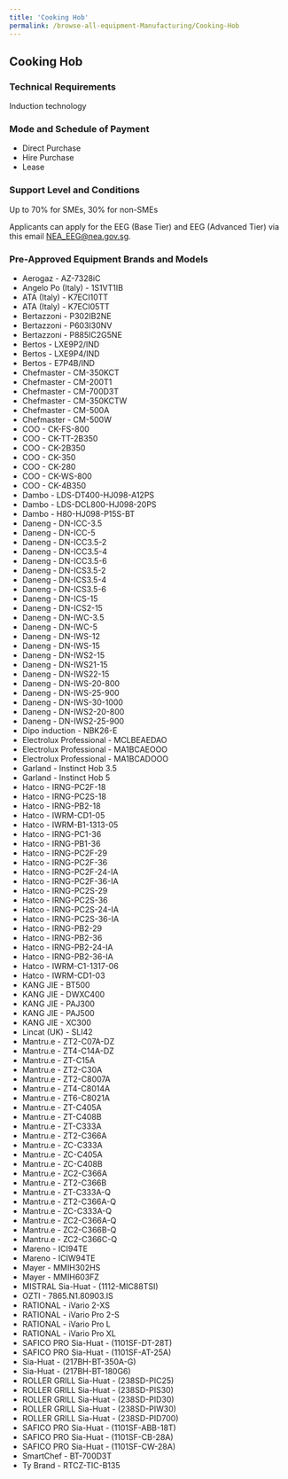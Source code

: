 ```yaml
---
title: 'Cooking Hob'
permalink: /browse-all-equipment-Manufacturing/Cooking-Hob
---
```


## Cooking Hob

### Technical Requirements

Induction technology


### Mode and Schedule of Payment 

- Direct Purchase
- Hire Purchase
- Lease

### Support Level and Conditions

Up to 70% for SMEs, 30% for non-SMEs

Applicants can apply for the EEG (Base Tier) and EEG (Advanced Tier) via this email <a title="" href="mailto:NEA_EEG@nea.gov.sg" target="_blank" rel="noopener">NEA_EEG@nea.gov.sg</a>.

### Pre-Approved Equipment Brands and Models

- Aerogaz - AZ-7328iC
- Angelo Po (Italy) - 1S1VT1IB
- ATA (Italy) - K7ECI10TT
- ATA (Italy) - K7ECI05TT
- Bertazzoni - P302IB2NE
- Bertazzoni - P603I30NV
- Bertazzoni - P885IC2G5NE
- Bertos - LXE9P2/IND
- Bertos - LXE9P4/IND
- Bertos - E7P4B/IND
- Chefmaster - CM-350KCT
- Chefmaster - CM-200T1
- Chefmaster - CM-700D3T
- Chefmaster - CM-350KCTW
- Chefmaster - CM-500A
- Chefmaster - CM-500W
- COO - CK-FS-800
- COO - CK-TT-2B350
- COO - CK-2B350
- COO - CK-350
- COO - CK-280
- COO - CK-WS-800
- COO - CK-4B350
- Dambo - LDS-DT400-HJ098-A12PS
- Dambo - LDS-DCL800-HJ098-20PS
- Dambo - H80-HJ098-P15S-BT
- Daneng - DN-ICC-3.5
- Daneng - DN-ICC-5
- Daneng - DN-ICC3.5-2
- Daneng - DN-ICC3.5-4
- Daneng - DN-ICC3.5-6
- Daneng - DN-ICS3.5-2
- Daneng - DN-ICS3.5-4
- Daneng - DN-ICS3.5-6
- Daneng - DN-ICS-15
- Daneng - DN-ICS2-15
- Daneng - DN-IWC-3.5
- Daneng - DN-IWC-5
- Daneng - DN-IWS-12
- Daneng - DN-IWS-15
- Daneng - DN-IWS2-15
- Daneng - DN-IWS21-15
- Daneng - DN-IWS22-15
- Daneng - DN-IWS-20-800
- Daneng - DN-IWS-25-900
- Daneng - DN-IWS-30-1000
- Daneng - DN-IWS2-20-800
- Daneng - DN-IWS2-25-900
- Dipo induction - NBK26-E
- Electrolux Professional - MCLBEAEDAO
- Electrolux Professional - MA1BCAEOOO
- Electrolux Professional - MA1BCADOOO
- Garland - Instinct Hob 3.5
- Garland - Instinct Hob 5
- Hatco - IRNG-PC2F-18
- Hatco - IRNG-PC2S-18
- Hatco - IRNG-PB2-18
- Hatco - IWRM-CD1-05
- Hatco - IWRM-B1-1313-05
- Hatco - IRNG-PC1-36
- Hatco - IRNG-PB1-36
- Hatco - IRNG-PC2F-29
- Hatco - IRNG-PC2F-36
- Hatco - IRNG-PC2F-24-IA
- Hatco - IRNG-PC2F-36-IA
- Hatco - IRNG-PC2S-29
- Hatco - IRNG-PC2S-36
- Hatco - IRNG-PC2S-24-IA
- Hatco - IRNG-PC2S-36-IA
- Hatco - IRNG-PB2-29
- Hatco - IRNG-PB2-36
- Hatco - IRNG-PB2-24-IA
- Hatco - IRNG-PB2-36-IA
- Hatco - IWRM-C1-1317-06
- Hatco - IWRM-CD1-03
- KANG JIE - BT500
- KANG JIE - DWXC400
- KANG JIE - PAJ300
- KANG JIE - PAJ500
- KANG JIE - XC300
- Lincat (UK) - SLI42
- Mantru.e - ZT2-C07A-DZ
- Mantru.e - ZT4-C14A-DZ
- Mantru.e - ZT-C15A
- Mantru.e - ZT2-C30A
- Mantru.e - ZT2-C8007A
- Mantru.e - ZT4-C8014A
- Mantru.e - ZT6-C8021A
- Mantru.e - ZT-C405A
- Mantru.e - ZT-C408B
- Mantru.e - ZT-C333A
- Mantru.e - ZT2-C366A
- Mantru.e - ZC-C333A
- Mantru.e - ZC-C405A
- Mantru.e - ZC-C408B
- Mantru.e - ZC2-C366A
- Mantru.e - ZT2-C366B
- Mantru.e - ZT-C333A-Q
- Mantru.e - ZT2-C366A-Q
- Mantru.e - ZC-C333A-Q
- Mantru.e - ZC2-C366A-Q
- Mantru.e - ZC2-C366B-Q
- Mantru.e - ZC2-C366C-Q
- Mareno - ICI94TE
- Mareno - ICIW94TE
- Mayer - MMIH302HS
- Mayer - MMIH603FZ
- MISTRAL Sia-Huat - (1112-MIC88TSI)
- OZTI - 7865.N1.80903.IS
- RATIONAL - iVario 2-XS
- RATIONAL - iVario Pro 2-S
- RATIONAL - iVario Pro L
- RATIONAL - iVario Pro XL 
- SAFICO PRO Sia-Huat - (1101SF-DT-28T)
- SAFICO PRO Sia-Huat - (1101SF-AT-25A)
- Sia-Huat - (217BH-BT-350A-G)
- Sia-Huat - (217BH-BT-180G6)
- ROLLER GRILL Sia-Huat - (238SD-PIC25)
- ROLLER GRILL Sia-Huat - (238SD-PIS30)
- ROLLER GRILL Sia-Huat - (238SD-PID30)
- ROLLER GRILL Sia-Huat - (238SD-PIW30)
- ROLLER GRILL Sia-Huat - (238SD-PID700)
- SAFICO PRO Sia-Huat - (1101SF-ABB-18T)
- SAFICO PRO Sia-Huat - (1101SF-CB-28A)
- SAFICO PRO Sia-Huat - (1101SF-CW-28A)
- SmartChef - BT-700D3T
- Ty Brand - RTCZ-TIC-B135


<script src='/jquery/resize-tables.js'></script>
